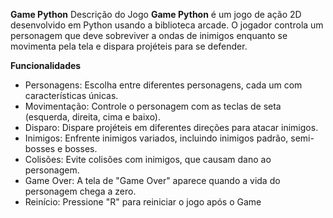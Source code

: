 **Game Python**
Descrição do Jogo
**Game Python** é um jogo de ação 2D desenvolvido em Python usando a biblioteca arcade. O jogador controla um personagem que deve sobreviver a ondas de inimigos enquanto se movimenta pela tela e dispara projéteis para se defender.

**Funcionalidades**
  - Personagens: Escolha entre diferentes personagens, cada um com características únicas.
  - Movimentação: Controle o personagem com as teclas de seta (esquerda, direita, cima e baixo).
  - Disparo: Dispare projéteis em diferentes direções para atacar inimigos.
  - Inimigos: Enfrente inimigos variados, incluindo inimigos padrão, semi-bosses e bosses.
  - Colisões: Evite colisões com inimigos, que causam dano ao personagem.
  - Game Over: A tela de "Game Over" aparece quando a vida do personagem chega a zero.
  - Reinício: Pressione "R" para reiniciar o jogo após o Game
